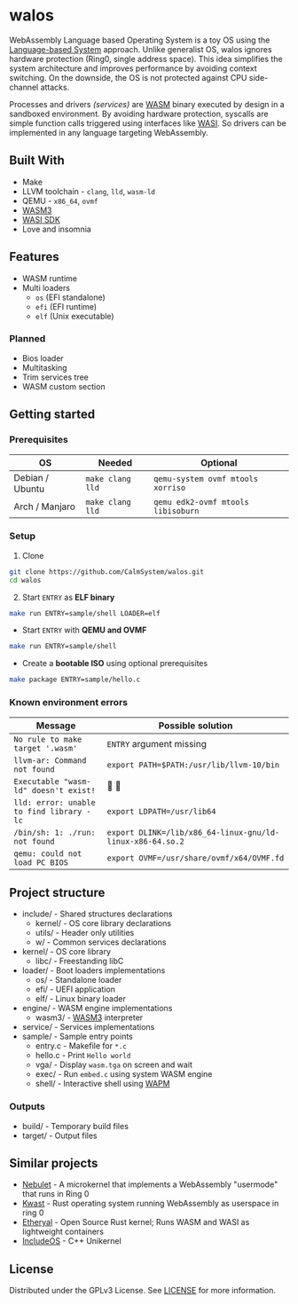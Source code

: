 # walos

WebAssembly Language based Operating System is a toy OS using the [Language-based System](https://en.wikipedia.org/wiki/Language-based_system) approach. Unlike generalist OS, walos ignores hardware protection (Ring0, single address space). This idea simplifies the system architecture and improves performance by avoiding context switching. On the downside, the OS is not protected against CPU side-channel attacks.

Processes and drivers *(services)* are [WASM](https://webassembly.org/) binary executed by design in a sandboxed environment. By avoiding hardware protection, syscalls are simple function calls triggered using interfaces like [WASI](https://wasi.dev/). So drivers can be implemented in any language targeting WebAssembly.

## Built With

* Make
* LLVM toolchain - `clang`, `lld`, `wasm-ld`
* QEMU - `x86_64`, `ovmf`
* [WASM3](https://github.com/wasm3/wasm3)
* [WASI SDK](https://github.com/WebAssembly/wasi-sdk)
* Love and insomnia

## Features

* WASM runtime
* Multi loaders
  * `os` (EFI standalone)
  * `efi` (EFI runtime)
  * `elf` (Unix executable)

### Planned

* Bios loader
* Multitasking
* Trim services tree
* WASM custom section

## Getting started

### Prerequisites

OS | Needed | Optional
--- | --- | ---
Debian / Ubuntu | `make clang lld` | `qemu-system ovmf mtools xorriso`
Arch / Manjaro | `make clang lld` | `qemu edk2-ovmf mtools libisoburn`

### Setup

1. Clone
```sh
git clone https://github.com/CalmSystem/walos.git
cd walos
```
2. Start `ENTRY` as **ELF binary**
```sh
make run ENTRY=sample/shell LOADER=elf
```
* Start `ENTRY` with **QEMU and OVMF**
```sh
make run ENTRY=sample/shell
```
* Create a **bootable ISO** using optional prerequisites
```sh
make package ENTRY=sample/hello.c
```

### Known environment errors

Message | Possible solution
--- | ---
`No rule to make target '.wasm'` | `ENTRY` argument missing
`llvm-ar: Command not found` | `export PATH=$PATH:/usr/lib/llvm-10/bin`
`Executable "wasm-ld" doesn't exist!` | 🔼 🔼
`lld: error: unable to find library -lc` | `export LDPATH=/usr/lib64`
`/bin/sh: 1: ./run: not found` | `export DLINK=/lib/x86_64-linux-gnu/ld-linux-x86-64.so.2`
`qemu: could not load PC BIOS` | `export OVMF=/usr/share/ovmf/x64/OVMF.fd`

## Project structure

* include/ - Shared structures declarations
  * kernel/ - OS core library declarations
  * utils/ - Header only utilities
  * w/ - Common services declarations
* kernel/ - OS core library
  * libc/ - Freestanding libC
* loader/ - Boot loaders implementations
  * os/ - Standalone loader
  * efi/ - UEFI application
  * elf/ - Linux binary loader
* engine/ - WASM engine implementations
  * wasm3/ - [WASM3](https://github.com/wasm3/wasm3) interpreter
* service/ - Services implementations
* sample/ - Sample entry points
  * entry.c - Makefile for `*.c`
  * hello.c - Print `Hello world`
  * vga/ - Display `wasm.tga` on screen and wait
  * exec/ - Run `embed.c` using system WASM engine
  * shell/ - Interactive shell using [WAPM](https://wapm.io/)

### Outputs

* build/ - Temporary build files
* target/ - Output files

## Similar projects

* [Nebulet](https://github.com/nebulet/nebulet) - A microkernel that implements a WebAssembly "usermode" that runs in Ring 0
* [Kwast](https://github.com/kwast-os/kwast) - Rust operating system running WebAssembly as userspace in ring 0
* [Etheryal](https://github.com/etheryal/etheryal-kernel) - Open Source Rust kernel; Runs WASM and WASI as lightweight containers
* [IncludeOS](https://github.com/includeos/includeos) - C++ Unikernel

## License

Distributed under the GPLv3 License. See [LICENSE](LICENSE) for more information.